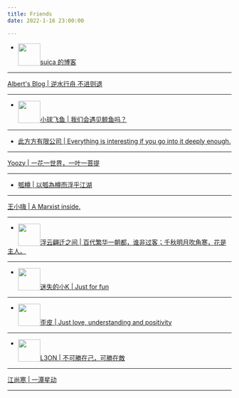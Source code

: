 ```yaml
---
title: Friends
date: 2022-1-16 23:00:00

---
```


- <img src="https://suicablog.cobaltkiss.blue/images/profile%20picture.png" style="float:left" width=50 height=50 /> 

[suica 的博客](https://suicablog.cobaltkiss.blue)

---

[Albert's Blog | 逆水行舟 不进则退](https://blog.lingyf.com)

---

- <img src="https://cdn.jsdelivr.net/gh/Mantyke/photo@master/star_min.png" style="float:left" width=50 height=50 />

[小球飞鱼 | 我们会遇见鲸鱼吗？](https://mantyke.icu)

---

- [此方方有限公司 | Everything is interesting if you go into it deeply enough.](https://blog.konata.co)

---

[Yoozy | 一花一世界，一叶一菩提](http://blog.sharktale.xyz/)

---

- [瓠樽 | 以瓠為樽而浮乎江湖](https://blog.dylanwu.space)

---

[王小嗨 | A Marxist inside.](https://sogola.com)

---

- <img src="https://blognas.hwb0307.com/logo.jpg" style="float:left" width=50 height=50 />

[浮云翩迁之间 | 百代繁华一朝都，谁非过客；千秋明月吹角寒，花是主人。](https://blognas.hwb0307.com)

---

- <img src="https://cdn.kclub.fun/wp-content/uploads/2022/08/1660213171-colorful.jpg" style="float:left" width=50 height=50 />

[迷失的小K | Just for fun](http://www.kclub.fun/)

---

- <img src="https://pic.gene-yp.com/i/2022/07/25/c2axpo.jpeg" style="float:left" width=50 height=50 />

[歪皮 | Just love, understanding and positivity ](http://www.gene-yp.com/)

---

- <img src="https://vip2.loli.io/2022/08/21/uAtbEg63IdVoBZc.webp" style="float:left" width=50 height=50 />

[L3ON | 不可勝在己，可勝在敵](https://l3on.site)

---

[江尚寒 | 一潭星动](https://jiangshanghan.art.blog)

---
